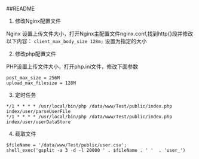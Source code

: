 ##README

1. 修改Nginx配置文件

Nginx 设置上传文件大小，打开Nginx主配置文件nginx.conf,找到http{}段并修改以下内容：
`client_max_body_size 128m;` 设置为指定的大小

2. 修改php配置文件

PHP设置上传文件大小，打开php.ini文件，修改下面参数
```
post_max_size = 256M  
upload_max_filesize = 128M 
```

3. 定时任务

```
*/1 * * * * /usr/local/bin/php /data/www/Test/public/index.php index/user/parseUserFile
*/1 * * * * /usr/local/bin/php /data/www/Test/public/index.php index/user/userDataStore
```
4. 截取文件

```
$fileName = '/data/www/Test/public/user.csv';
shell_exec('gsplit -a 3 -d -l 20000 ' . $fileName . ' '  . 'user_')
```